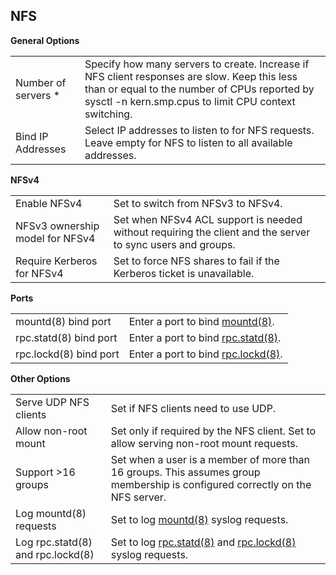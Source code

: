 ## NFS

**General Options**

| | |
|-|-|
| Number of servers * | Specify how many servers to create. Increase if NFS client responses are slow. Keep this less than or equal to the number of CPUs reported by sysctl -n kern.smp.cpus to limit CPU context switching. |
| Bind IP Addresses | Select IP addresses to listen to for NFS requests. Leave empty for NFS to listen to all available addresses. |

**NFSv4**

| | |
|-|-|
| Enable NFSv4 | Set to switch from NFSv3 to NFSv4. |
| NFSv3 ownership model for NFSv4 | Set when NFSv4 ACL support is needed without requiring the client and the server to sync users and groups. |
| Require Kerberos for NFSv4 | Set to force NFS shares to fail if the Kerberos ticket is unavailable. |

**Ports**

| | |
|-|-|
| mountd(8) bind port | Enter a port to bind [mountd(8)](https://www.freebsd.org/cgi/man.cgi?query=mountd). |
| rpc.statd(8) bind port | Enter a port to bind [rpc.statd(8)](https://www.freebsd.org/cgi/man.cgi?query=rpc.statd). |
| rpc.lockd(8) bind port | Enter a port to bind [rpc.lockd(8)](https://www.freebsd.org/cgi/man.cgi?query=rpc.lockd). |

**Other Options**

| | |
|-|-|
| Serve UDP NFS clients | Set if NFS clients need to use UDP. |
| Allow non-root mount | Set only if required by the NFS client. Set to allow serving non-root mount requests. |
| Support >16 groups | Set when a user is a member of more than 16 groups. This assumes group membership is configured correctly on the NFS server. |
| Log mountd(8) requests | Set to log [mountd(8)](https://www.freebsd.org/cgi/man.cgi?query=mountd) syslog requests. |
| Log rpc.statd(8) and rpc.lockd(8) | Set to log [rpc.statd(8)](https://www.freebsd.org/cgi/man.cgi?query=rpc.statd) and [rpc.lockd(8)](https://www.freebsd.org/cgi/man.cgi?query=rpc.lockd) syslog requests. |